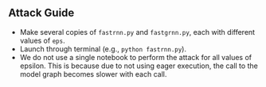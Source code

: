## Attack Guide

* Make several copies of ```fastrnn.py``` and ```fastgrnn.py```, each with different values of ```eps```.
* Launch through terminal (e.g., ```python fastrnn.py```).
* We do not use a single notebook to perform the attack for all values of epsilon. This is because due to not using eager execution, the call to the model graph becomes slower with each call. 
